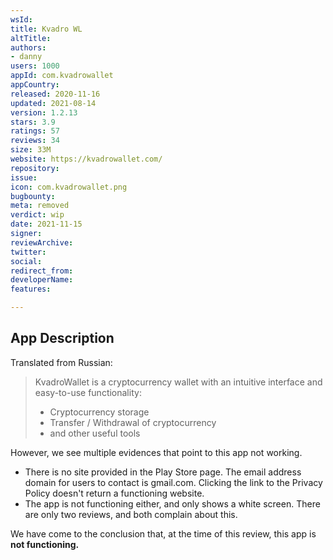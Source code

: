 ```yaml
---
wsId: 
title: Kvadro WL
altTitle: 
authors:
- danny
users: 1000
appId: com.kvadrowallet
appCountry: 
released: 2020-11-16
updated: 2021-08-14
version: 1.2.13
stars: 3.9
ratings: 57
reviews: 34
size: 33M
website: https://kvadrowallet.com/
repository: 
issue: 
icon: com.kvadrowallet.png
bugbounty: 
meta: removed
verdict: wip
date: 2021-11-15
signer: 
reviewArchive: 
twitter: 
social: 
redirect_from: 
developerName: 
features: 

---
```


## App Description

Translated from Russian:

> KvadroWallet is a cryptocurrency wallet with an intuitive interface and easy-to-use functionality:
>
> - Cryptocurrency storage
> - Transfer / Withdrawal of cryptocurrency
> - and other useful tools

However, we see multiple evidences that point to this app not working.

- There is no site provided in the Play Store page. The email address domain for users to contact is gmail.com. Clicking the link to the Privacy Policy doesn't return a functioning website.
- The app is not functioning either, and only shows a white screen. There are only two reviews, and both complain about this.

We have come to the conclusion that, at the time of this review, this app is **not functioning.**
